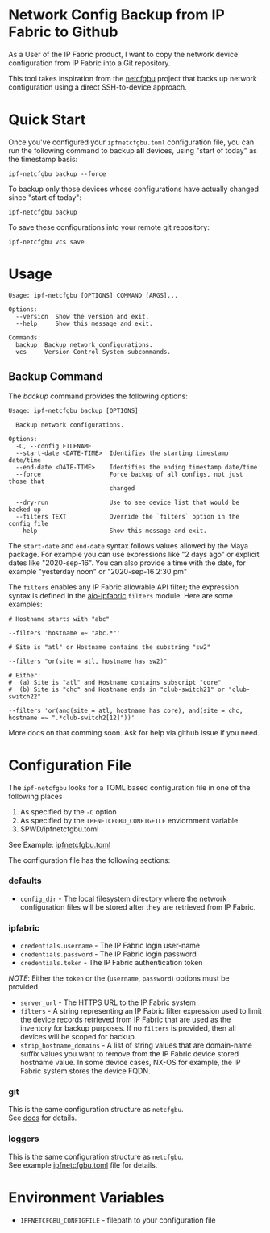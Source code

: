 # Network Config Backup from IP Fabric to Github

As a User of the IP Fabric product, I want to copy the network device configuration from
IP Fabric into a Git repository.

This tool takes inspiration from the [netcfgbu](https://github.com/jeremyschulman/netcfgbu) project that backs up network configuration
using a direct SSH-to-device approach.

# Quick Start

Once you've configured your `ipfnetcfgbu.toml` configuration file, you can run the following
command to backup **all** devices, using "start of today" as the timestamp basis:

```shell
ipf-netcfgbu backup --force
```

To backup only those devices whose configurations have actually changed since "start of today":

```shell
ipf-netcfgbu backup
```

To save these configurations into your remote git repository:

```shell
ipf-netcfgbu vcs save
```

# Usage

```shell
Usage: ipf-netcfgbu [OPTIONS] COMMAND [ARGS]...

Options:
  --version  Show the version and exit.
  --help     Show this message and exit.

Commands:
  backup  Backup network configurations.
  vcs     Version Control System subcommands.
```

## Backup Command

The *backup* command provides the following options:

```shell
Usage: ipf-netcfgbu backup [OPTIONS]

  Backup network configurations.

Options:
  -C, --config FILENAME
  --start-date <DATE-TIME>  Identifies the starting timestamp date/time
  --end-date <DATE-TIME>    Identifies the ending timestamp date/time
  --force                   Force backup of all configs, not just those that
                            changed

  --dry-run                 Use to see device list that would be backed up
  --filters TEXT            Override the `filters` option in the config file
  --help                    Show this message and exit.
```

The `start-date` and `end-date` syntax follows values allowed by the Maya package.  For example
you can use expressions like "2 days ago" or explicit dates like "2020-sep-16".  You can
also provide a time with the date, for example "yesterday noon" or "2020-sep-16 2:30 pm"

The `filters` enables any IP Fabric allowable API filter; the expression syntax
is defined in the [aio-ipfabric](https://github.com/jeremyschulman/aio-ipfabric)
`filters` module.  Here are some examples:

```shell
# Hostname starts with "abc"

--filters 'hostname =~ "abc.*"'

# Site is "atl" or Hostname contains the substring "sw2"

--filters "or(site = atl, hostname has sw2)"

# Either:
#  (a) Site is "atl" and Hostname contains subscript "core"
#  (b) Site is "chc" and Hostname ends in "club-switch21" or "club-switch22"

--filters 'or(and(site = atl, hostname has core), and(site = chc, hostname =~ ".*club-switch2[12]"))'
```

More docs on that comming soon.  Ask for help via github issue if you need.

# Configuration File

The `ipf-netcfgbu` looks for a TOML based configuration file in one of the following places
   1.  As specified by the `-C` option
   2.  As specified by the `IPFNETCFGBU_CONFIGFILE` enviornment variable
   3.  $PWD/ipfnetcfgbu.toml

See Example: [ipfnetcfgbu.toml](ipfnetcfgbu.toml)<br/>

The configuration file has the following sections:

### defaults

   * `config_dir` - The local filesystem directory where the network
   configuration files will be stored after they are retrieved from IP Fabric.

### ipfabric

   * `credentials.username` - The IP Fabric login user-name
   * `credentials.password` - The IP Fabric login password
   * `credentials.token` - The IP Fabric authentication token

_NOTE_: Either the `token` or the (`username`, `password`) options must be provided.

   * `server_url` - The HTTPS URL to the IP Fabric system
   * `filters` - A string representing an IP Fabric filter expression used to limit the
   device records retrieved from IP Fabric that are used as the inventory for backup purposes.
   If no `filters` is provided, then all devices will be scoped for backup.
   * `strip_hostname_domains` - A list of string values that are domain-name suffix values you
   want to remove from the IP Fabric device stored hostname value.  In some device cases, NX-OS for example,
   the IP Fabric system stores the device FQDN.

### git

This is the same configuration structure as `netcfgbu`.<br/>
See [docs](https://github.com/jeremyschulman/netcfgbu/blob/master/docs/config-vcs-git.md) for details.

### loggers

This is the same configuration structure as `netcfgbu`.<br/>
See example [ipfnetcfgbu.toml](ipfnetcfgbu.toml) file for details.

# Environment Variables

   * `IPFNETCFGBU_CONFIGFILE` - filepath to your configuration file